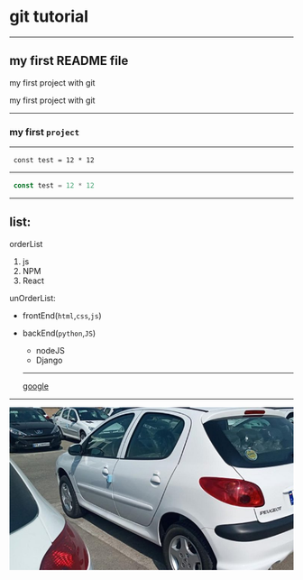 # git tutorial
---
## my first README file
<p> my first project with git</p>
 my first project with git

---

### my first `project`
----
```
 const test = 12 * 12
```
----
```javascript
 const test = 12 * 12
```

----

## list:
orderList
1. js 
2. NPM 
3. React

unOrderList:

- frontEnd(`html`,`css`,`js`)
- backEnd(`python`,`JS`)
    - nodeJS
    - Django

    



    ----

    [google](https://chat.openai.com/c/7fa80f3e-f212-4606-977e-548701ce3fe3)


----
![لوگو پروژه](/Peuge.jpg)

